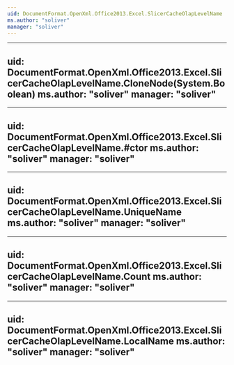 ```yaml
---
uid: DocumentFormat.OpenXml.Office2013.Excel.SlicerCacheOlapLevelName
ms.author: "soliver"
manager: "soliver"
---
```


---
uid: DocumentFormat.OpenXml.Office2013.Excel.SlicerCacheOlapLevelName.CloneNode(System.Boolean)
ms.author: "soliver"
manager: "soliver"
---

---
uid: DocumentFormat.OpenXml.Office2013.Excel.SlicerCacheOlapLevelName.#ctor
ms.author: "soliver"
manager: "soliver"
---

---
uid: DocumentFormat.OpenXml.Office2013.Excel.SlicerCacheOlapLevelName.UniqueName
ms.author: "soliver"
manager: "soliver"
---

---
uid: DocumentFormat.OpenXml.Office2013.Excel.SlicerCacheOlapLevelName.Count
ms.author: "soliver"
manager: "soliver"
---

---
uid: DocumentFormat.OpenXml.Office2013.Excel.SlicerCacheOlapLevelName.LocalName
ms.author: "soliver"
manager: "soliver"
---
